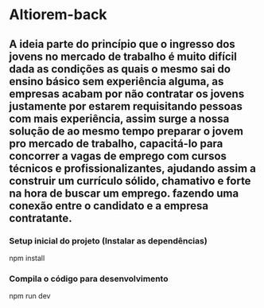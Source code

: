 # Altiorem-back

## A ideia parte do princípio que o ingresso dos jovens no mercado de trabalho é muito difícil dada as condições as quais o mesmo sai do ensino básico sem experiência alguma, as empresas acabam por não contratar os jovens justamente por estarem requisitando pessoas com mais experiência, assim surge a nossa solução de ao mesmo tempo preparar o jovem pro mercado de trabalho, capacitá-lo para concorrer a vagas de emprego com cursos técnicos e profissionalizantes, ajudando assim a construir um currículo sólido, chamativo e forte na hora de buscar um emprego. fazendo uma conexão entre o candidato e a empresa contratante.

### Setup inicial do projeto (Instalar as dependências)

npm install

### Compila o código para desenvolvimento

npm run dev

